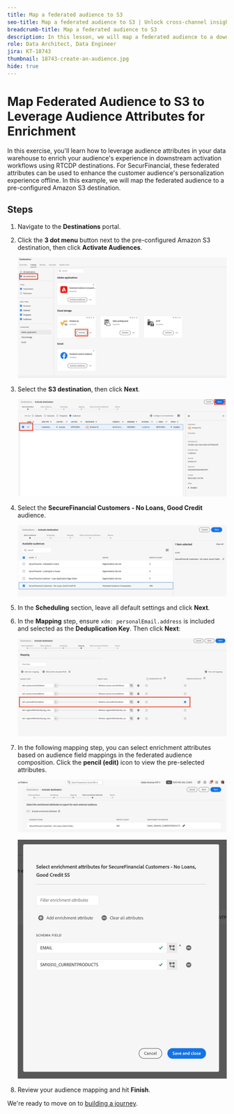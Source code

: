 ```yaml
---
title: Map a federated audience to S3
seo-title: Map a federated audience to S3 | Unlock cross-channel insights with Federated Audience Composition
breadcrumb-title: Map a federated audience to S3
description: In this lesson, we will map a federated audience to a downstream Real-Time CDP destination to support a personalized offline experience.
role: Data Architect, Data Engineer
jira: KT-18743
thumbnail: 18743-create-an-audience.jpg
hide: true
---
```


# Map Federated Audience to S3 to Leverage Audience Attributes for Enrichment

In this exercise, you'll learn how to leverage audience attributes in your data warehouse to enrich your audience's experience in downstream activation workflows using RTCDP destinations. For SecurFinancial, these federated attributes can be used to enhance the customer audience's personalization experience offline. In this example, we will map the federated audience to a pre-configured Amazon S3 destination.

## Steps

1. Navigate to the **Destinations** portal.

2. Click the **3 dot menu** button next to the pre-configured Amazon S3 destination, then click **Activate Audiences**.

   ![activate-audiences](assets/activate-audiences.png)

3. Select the **S3 destination**, then click **Next**.

   ![select-s3-destination](assets/select-s3-destination.png)

4. Select the **SecureFinancial Customers - No Loans, Good Credit** audience.

    ![select-s3-audience](assets/select-s3-audience.png)

5. In the **Scheduling** section, leave all default settings and click **Next**.

6. In the **Mapping** step, ensure `xdm: personalEmail.address` is included and selected as the **Deduplication Key**. Then click **Next**:
   
   ![deduplication-key](assets/deduplication-key.png)

7. In the following mapping step, you can select enrichment attributes based on audience field mappings in the federated audience composition. Click the **pencil (edit)** icon to view the pre-selected attributes.

   ![edit-attributes](assets/edit-attributes.png)

   ![final-attributes](assets/final-attribution.png)

8. Review your audience mapping and hit **Finish**.

We're ready to move on to [building a journey](build-journey-federated-audience.md).
